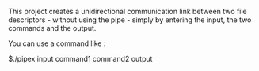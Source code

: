 This project creates a unidirectional communication link between two file descriptors - without using the pipe - simply by entering the input, the two commands and the output.

You can use a command like : 

$./pipex input command1 command2 output
